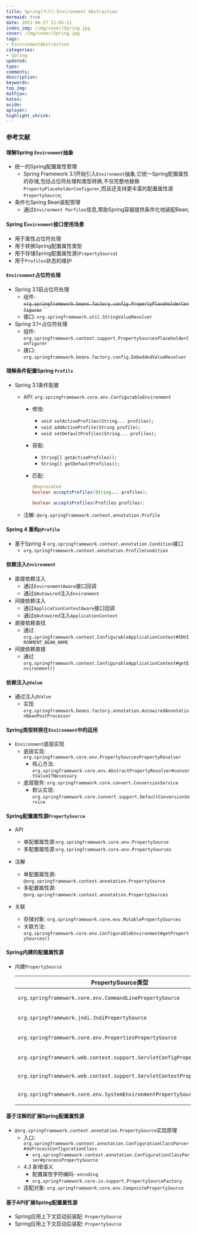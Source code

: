 ```yaml
---
title: Spring(十八)-Environment Abstraction
mermaid: true
date: 2021-06-27 21:05:11
index_img: /img/cover/Spring.jpg
cover: /img/cover/Spring.jpg
tags:
- EnvironmentAbstraction
categories:
- Spring
updated:
type:
comments:
description:
keywords:
top_img:
mathjax:
katex:
aside:
aplayer:
highlight_shrink:
---
```


### 参考文献

#### 理解Spring `Environment`抽象

* 统一的Spring配置属性管理
  * Spring Framework 3.1开始引入`Environment`抽象,它统一Spring配置属性的存储,包括占位符处理和类型转换,不仅完整地替换`PropertyPlaceholderConfigurer`,而且还支持更丰富的配置属性源`PropertySource`;
* 条件化Spring Bean装配管理
  * 通过`Environment Porfiles`信息,帮助Spring容器提供条件化地装配Bean;

#### Spring E`nvironment`接口使用场景

* 用于属性占位符处理
* 用于转换Spring配置属性类型
* 用于存储Spring配置属性源(`PropertySource`)
* 用于`Profiles`状态的维护

#### `Environment`占位符处理

* Spring 3.1前占位符处理
  * 组件: ~~`org.springframework.beans.factory.config.PropertyPlaceholderConfigurer`~~ ``
  * 接口: `org.springframework.util.StringValueResolver`
* Spring 3.1+占位符处理
  * 组件: `org.springframework.context.support.PropertySourcesPlaceholderConfigurer`
  * 接口: `org.springframework.beans.factory.config.EmbeddedValueResolver`

#### 理解条件配置Spring `Profils`

* Spring 3.1条件配置

  * API: `org.springframework.core.env.ConfigurableEnvironment`

    * 修改: 

      * `void setActiveProfiles(String... profiles);`
      * `void addActiveProfile(String profile);`
      * `void setDefaultProfiles(String... profiles);`

    * 获取: 

      * `String[] getActiveProfiles();`
      * `String[] getDefaultProfiles();`

    * 匹配: 

      ```java
      @Deprecated
      boolean acceptsProfiles(String... profiles);
      ```

      ```java
      boolean acceptsProfiles(Profiles profiles);
      ```

  * 注解: `@org.springframework.context.annotation.Profile`

#### Spring 4 重构`@Profile`

* 基于Spring 4 `org.springframework.context.annotation.Condition`接口
  * `org.springframework.context.annotation.ProfileCondition`

#### 依赖注入`Environment`

* 直接依赖注入
  * 通过`EnvironmentAware`接口回调
  * 通过`@Autowired`注入`Environment`
* 间接依赖注入
  * 通过`ApplicationContextAware`接口回调
  * 通过`@Autowired`注入`ApplicationContext`
* 直接依赖查找
  * 通过`org.springframework.context.ConfigurableApplicationContext#ENVIRONMENT_BEAN_NAME`
* 间接依赖直接
  * 通过`org.springframework.context.ConfigurableApplicationContext#getEnvironment()`

#### 依赖注入`@Value`

* 通过注入`@Value`
  * 实现`org.springframework.beans.factory.annotation.AutowiredAnnotationBeanPostProcessor`

#### Spring类型转换在`Environment`中的运用

* `Environment`底层实现
  * 底层实现: `org.springframework.core.env.PropertySourcesPropertyResolver`
    * 核心方法: `org.springframework.core.env.AbstractPropertyResolver#convertValueIfNecessary`
  * 底层服务: `org.springframework.core.convert.ConversionService`
    * 默认实现: `org.springframework.core.convert.support.DefaultConversionService`

#### Spring配置属性源`PropertySource`

* API
  * 单配置属性源:`org.springframework.core.env.PropertySource`
  * 多配置属性源:`org.springframework.core.env.PropertySources`
* 注解
  * 单配置属性源: `@org.springframework.context.annotation.PropertySource`
  * 多配置属性源: `@org.springframework.context.annotation.PropertySources`

* 关联
  * 存储对象: `org.springframework.core.env.MutablePropertySources`
  * 关联方法: `org.springframework.core.env.ConfigurableEnvironment#getPropertySources()`

#### Spring内建的配置属性源

* 内建`PropertySource`

  | PropertySource类型                                           | 说明                       |
  | ------------------------------------------------------------ | -------------------------- |
  | `org.springframework.core.env.CommandLinePropertySource`     | 命令行配置属性源           |
  | `org.springframework.jndi.JndiPropertySource`                | JNDI配置属性源             |
  | `org.springframework.core.env.PropertiesPropertySource`      | `Properties`配置属性源     |
  | `org.springframework.web.context.support.ServletConfigPropertySource` | `Servlet`配置属性源        |
  | `org.springframework.web.context.support.ServletContextPropertySource` | `ServletContext`配置属性源 |
  | `org.springframework.core.env.SystemEnvironmentPropertySource` | 环境变量配置属性源         |

#### 基于注解的扩展Spring配置属性源

* `@org.springframework.context.annotation.PropertySource`实现原理
  * 入口: `org.springframework.context.annotation.ConfigurationClassParser#doProcessConfigurationClass`
    * `org.springframework.context.annotation.ConfigurationClassParser#processPropertySource`
  * 4.3 新增语义
    * 配置属性字符编码- `encoding`
    * `org.springframework.core.io.support.PropertySourceFactory`
  * 适配对象: `org.springframework.core.env.CompositePropertySource`

####  基于API扩展Spring配置属性源

* Spring应用上下文启动前装配: `PropertySource`
* Spring应用上下文启动后装配: `PropertySource`



  
